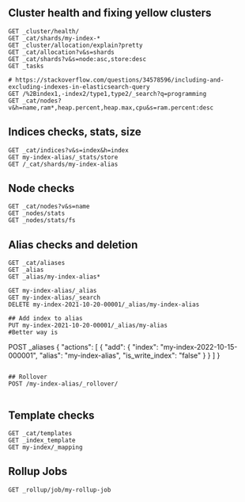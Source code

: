 
## Cluster health and fixing yellow clusters
```
GET _cluster/health/
GET _cat/shards/my-index-*
GET _cluster/allocation/explain?pretty
GET _cat/allocation?v&s=shards
GET _cat/shards?v&s=node:asc,store:desc
GET _tasks

# https://stackoverflow.com/questions/34578596/including-and-excluding-indexes-in-elasticsearch-query
GET /%2Bindex1,-index2/type1,type2/_search?q=programming
GET _cat/nodes?v&h=name,ram*,heap.percent,heap.max,cpu&s=ram.percent:desc

```

## Indices checks, stats, size
```
GET _cat/indices?v&s=index&h=index
GET my-index-alias/_stats/store
GET /_cat/shards/my-index-alias
```

## Node checks
```
GET _cat/nodes?v&s=name
GET _nodes/stats
GET _nodes/stats/fs
```

## Alias checks and deletion
```
GET _cat/aliases
GET _alias
GET _alias/my-index-alias*

GET my-index-alias/_alias
GET my-index-alias/_search
DELETE my-index-2021-10-20-00001/_alias/my-index-alias

## Add index to alias
PUT my-index-2021-10-20-00001/_alias/my-alias
#Better way is
```
POST _aliases
{
  "actions": [
    {
      "add": {
        "index": "my-index-2022-10-15-000001",
        "alias": "my-index-alias",
        "is_write_index": "false"
      }
    }
  ]
}
```

## Rollover
POST /my-index-alias/_rollover/


```

## Template checks
```
GET _cat/templates
GET _index_template
GET my-index/_mapping
```

## Rollup Jobs
```
GET _rollup/job/my-rollup-job
```
